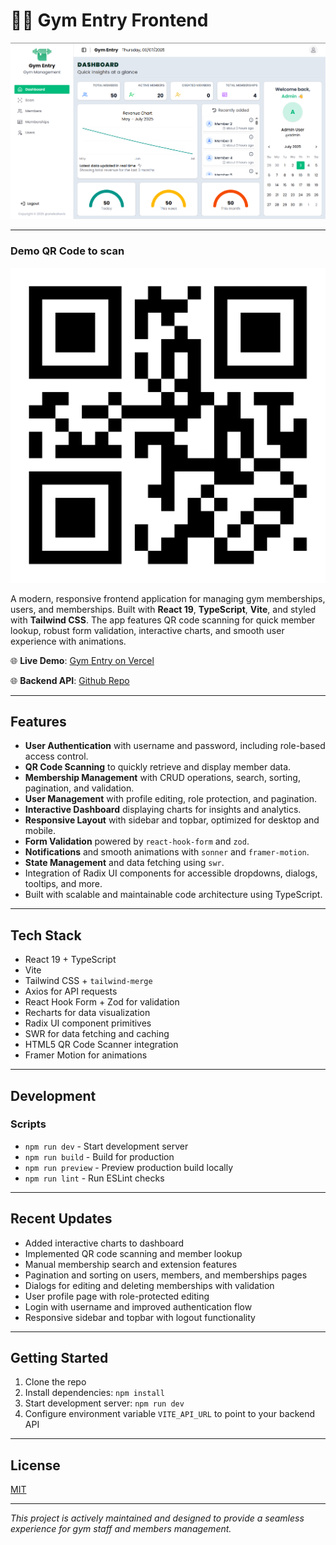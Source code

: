 # 🏋️‍♂️ Gym Entry Frontend

![Demo App](/public/cover.png)

---

### Demo QR Code to scan

![Demo App](/public/CARD1.png)

A modern, responsive frontend application for managing gym memberships, users, and memberships. Built with **React 19**, **TypeScript**, **Vite**, and styled with **Tailwind CSS**. The app features QR code scanning for quick member lookup, robust form validation, interactive charts, and smooth user experience with animations.

🌐 **Live Demo**: [Gym Entry on Vercel](https://anelsahovic-gym-entry.vercel.app/)

🌐 **Backend API**: [Github Repo](https://github.com/anelsahovic/gym-entry-backend)

---

## Features

- **User Authentication** with username and password, including role-based access control.
- **QR Code Scanning** to quickly retrieve and display member data.
- **Membership Management** with CRUD operations, search, sorting, pagination, and validation.
- **User Management** with profile editing, role protection, and pagination.
- **Interactive Dashboard** displaying charts for insights and analytics.
- **Responsive Layout** with sidebar and topbar, optimized for desktop and mobile.
- **Form Validation** powered by `react-hook-form` and `zod`.
- **Notifications** and smooth animations with `sonner` and `framer-motion`.
- **State Management** and data fetching using `swr`.
- Integration of Radix UI components for accessible dropdowns, dialogs, tooltips, and more.
- Built with scalable and maintainable code architecture using TypeScript.

---

## Tech Stack

- React 19 + TypeScript
- Vite
- Tailwind CSS + `tailwind-merge`
- Axios for API requests
- React Hook Form + Zod for validation
- Recharts for data visualization
- Radix UI component primitives
- SWR for data fetching and caching
- HTML5 QR Code Scanner integration
- Framer Motion for animations

---

## Development

### Scripts

- `npm run dev` - Start development server
- `npm run build` - Build for production
- `npm run preview` - Preview production build locally
- `npm run lint` - Run ESLint checks

---

## Recent Updates

- Added interactive charts to dashboard
- Implemented QR code scanning and member lookup
- Manual membership search and extension features
- Pagination and sorting on users, members, and memberships pages
- Dialogs for editing and deleting memberships with validation
- User profile page with role-protected editing
- Login with username and improved authentication flow
- Responsive sidebar and topbar with logout functionality

---

## Getting Started

1. Clone the repo
2. Install dependencies: `npm install`
3. Start development server: `npm run dev`
4. Configure environment variable `VITE_API_URL` to point to your backend API

---

## License

[MIT](LICENSE)

---

_This project is actively maintained and designed to provide a seamless experience for gym staff and members management._
